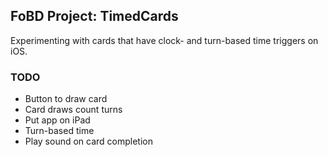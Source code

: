 ## FoBD Project: TimedCards

Experimenting with cards that have clock- and turn-based time triggers on iOS.

### TODO

* Button to draw card
* Card draws count turns
* Put app on iPad
* Turn-based time
* Play sound on card completion